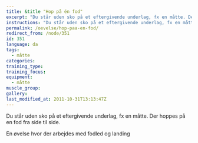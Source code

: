 ```yaml
---
title: &title "Hop på én fod"
excerpt: "Du står uden sko på et eftergivende underlag, fx en måtte. Der hoppes på en fod fra side til side."
instructions: "Du står uden sko på et eftergivende underlag, fx en måtte. Der hoppes på en fod fra side til side."
permalink: /oevelse/hop-paa-en-fod/
redirect_from: /node/351
id: 351
language: da
tags:
  - måtte
categories:
training_type: 
training_focus: 
equipment:
  - måtte
muscle_group:
gallery:
last_modified_at: 2011-10-31T13:13:47Z
---
```


 Du står uden sko på et eftergivende underlag, fx en måtte. Der hoppes på en fod fra side til side.

En øvelse hvor der arbejdes med fodled og landing
